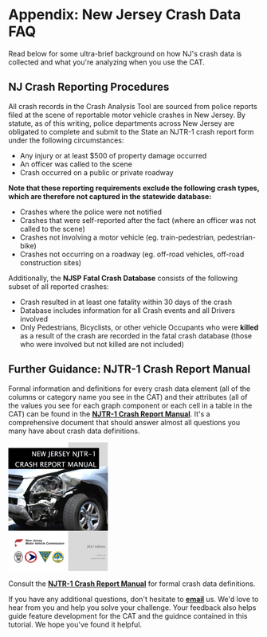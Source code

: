 # Appendix: New Jersey Crash Data FAQ

Read below for some ultra-brief background on how NJ's crash data is collected and what you're analyzing when you use the CAT.

## NJ Crash Reporting Procedures

All crash records in the Crash Analysis Tool are sourced from police reports filed at the scene of reportable motor vehicle crashes in New Jersey. By statute, as of this writing, police departments across New Jersey are obligated to complete and submit to the State an NJTR-1 crash report form under the following circumstances:

* Any injury or at least $500 of property damage occurred
* An officer was called to the scene
* Crash occurred on a public or private roadway

**Note that these reporting requirements exclude the following crash types, which are therefore not captured in the statewide database:**

* Crashes where the police were not notified
* Crashes that were self-reported after the fact \(where an officer was not called to the scene\)
* Crashes not involving a motor vehicle \(eg. train-pedestrian, pedestrian-bike\)
* Crashes not occurring on a roadway \(eg. off-road vehicles, off-road construction sites\)

Additionally, the **NJSP Fatal Crash Database** consists of the following subset of all reported crashes:

* Crash resulted in at least one fatality within 30 days of the crash
* Database includes information for all Crash events and all Drivers involved
* Only Pedestrians, Bicyclists, or other vehicle Occupants who were **killed** as a result of the crash are recorded in the fatal crash database \(those who were involved but not killed are not included\)

## Further Guidance: NJTR-1 Crash Report Manual

Formal information and definitions for every crash data element \(all of the columns or category name you see in the CAT\) and their attributes \(all of the values you see for each graph component or each cell in a table in the CAT\) can be found in the [**NJTR-1 Crash Report Manual**](http://www.state.nj.us/transportation/refdata/accident/pdf/NJTR1CrashReportManual12517.pdf). It's a comprehensive document that should answer almost all questions you many have about crash data definitions.

[![](/assets/NJTR1_Manual_Cover_Tile.png)](http://www.state.nj.us/transportation/refdata/accident/pdf/NJTR1CrashReportManual12517.pdf)

Consult the [**NJTR-1 Crash Report Manual**](http://www.state.nj.us/transportation/refdata/accident/pdf/NJTR-1CrashReportManual12517.pdf) for formal crash data definitions.

If you have any additional questions, don't hesitate to [**email**](mailto:thomas.hillman@rutgers.edu) us. We'd love to hear from you and help you solve your challenge. Your feedback also helps guide feature development for the CAT and the guidnce contained in this tutorial. We hope you've found it helpful.

